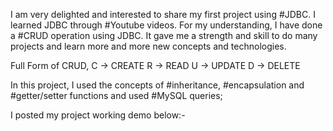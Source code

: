 I am very delighted and interested to share my first project using #JDBC. I learned JDBC through #Youtube videos. For my understanding, I have done a #CRUD operation using JDBC. It gave me a strength and skill to do many projects and learn more and more new concepts and technologies.

Full Form of CRUD,
                  C ->  CREATE
                  R ->  READ
                  U ->  UPDATE
                  D ->  DELETE

In this project, I used the concepts of #inheritance, #encapsulation and #getter/setter functions and used #MySQL queries; 

I posted my project working demo below:-
